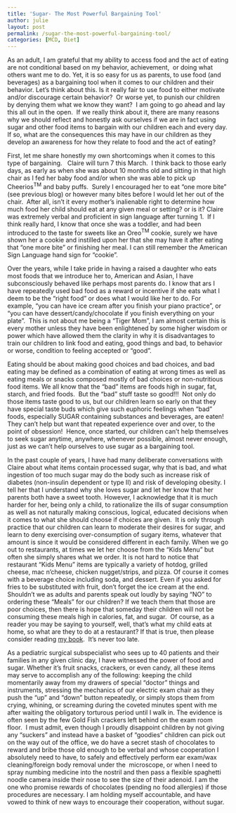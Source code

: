 ```yaml
---
title: 'Sugar- The Most Powerful Bargaining Tool'
author: julie
layout: post
permalink: /sugar-the-most-powerful-bargaining-tool/
categories: [MCD, Diet]
---
```

As an adult, I am grateful that my ability to access food and the act of eating are not conditional based on my behavior, achievement,  or doing what others want me to do. Yet, it is so easy for us as parents, to use food (and beverages) as a bargaining tool when it comes to our children and their behavior. Let’s think about this. Is it really fair to use food to either motivate and/or discourage certain behavior?  Or worse yet, to punish our children by denying them what we know they want?  I am going to go ahead and lay this all out in the open.  If we really think about it, there are many reasons why we should reflect and honestly ask ourselves if we are in fact using sugar and other food items to bargain with our children each and every day. If so, what are the consequences this may have in our children as they develop an awareness for how they relate to food and the act of eating?

First, let me share honestly my own shortcomings when it comes to this type of bargaining.   Claire will turn 7 this March.  I think back to those early days, as early as when she was about 10 months old and sitting in that high chair as I fed her baby food and/or when she was able to pick up Cheerios<sup>TM</sup> and baby puffs.  Surely I encouraged her to eat “one more bite” (see previous blog) or however many bites before I would let her out of the chair.  After all, isn’t it every mother’s inalienable right to determine how much food her child should eat at any given meal or setting? or is it? Claire was extremely verbal and proficient in sign language after turning 1.  If I think really hard, I know that once she was a toddler, and had been introduced to the taste for sweets like an Oreo<sup>TM</sup> cookie, surely we have shown her a cookie and instilled upon her that she may have it after eating that “one more bite” or finishing her meal. I can still remember the American Sign Language hand sign for “cookie”.

Over the years, while I take pride in having a raised a daughter who eats most foods that we introduce her to, American and Asian, I have subconsciously behaved like perhaps most parents do. I know that ars I have repeatedly used bad food as a reward or incentive if she eats what I deem to be the “right food” or does what I would like her to do. For example, “you can have ice cream after you finish your piano practice”, or “you can have dessert/candy/chocolate if you finish everything on your plate”.  This is not about me being a “Tiger Mom”, I am almost certain this is every mother unless they have been enlightened by some higher wisdom or power which have allowed them the clarity in why it is disadvantages to train our children to link food and eating, good things and bad, to behavior or worse, condition to feeling accepted or “good”.

Eating should be about making good choices and bad choices, and bad eating may be defined as a combination of eating at wrong times as well as eating meals or snacks composed mostly of bad choices or non-nutritious food items. We all know that the “bad” items are foods high in sugar, fat, starch, and fried foods.  But the “bad” stuff taste so good!!!  Not only do those items taste good to us, but our children learn so early on that they have special taste buds which give such euphoric feelings when “bad” foods, especially SUGAR containing substances and beverages, are eaten! They can’t help but want that repeated experience over and over, to the point of obsession!  Hence, once started, our children can’t help themselves to seek sugar anytime, anywhere, whenever possible, almost never enough, just as we can’t help ourselves to use sugar as a bargaining tool.

In the past couple of years, I have had many deliberate conversations with Claire about what items contain processed sugar, why that is bad, and what ingestion of too much sugar may do the body such as increase risk of diabetes (non-insulin dependent or type II) and risk of developing obesity. I tell her that I understand why she loves sugar and let her know that her parents both have a sweet tooth. However, I acknowledge that it is much harder for her, being only a child, to rationalize the ills of sugar consumption as well as not naturally making conscious, logical, educated decisions when it comes to what she should choose if choices are given.  It is only through practice that our children can learn to moderate their desires for sugar, and learn to deny exercising over-consumption of sugary items, whatever that amount is since it would be considered different in each family. When we go out to restaurants, at times we let her choose from the “Kids Menu” but often she simply shares what we order. It is not hard to notice that restaurant “Kids Menu” items are typically a variety of hotdog, grilled cheese, mac n’cheese, chicken nugget/strips, and pizza. Of course it comes with a beverage choice including soda, and dessert. Even if you asked for fries to be substituted with fruit, don’t forget the ice cream at the end.  Shouldn’t we as adults and parents speak out loudly by saying “NO” to ordering these “Meals” for our children? If we teach them that those are poor choices, then there is hope that someday their children will not be consuming these meals high in calories, fat, and sugar.  Of course, as a reader you may be saying to yourself, well, that’s what my child eats at home, so what are they to do at a restaurant? If that is true, then please consider reading [my book][1].  It’s never too late.

As a pediatric surgical subspecialist who sees up to 40 patients and their families in any given clinic day, I have witnessed the power of food and sugar. Whether it’s fruit snacks, crackers, or even candy, all these items may serve to accomplish any of the following: keeping the child momentarily away from my drawers of special “doctor” things and instruments, stressing the mechanics of our electric exam chair as they push the “up” and “down” button repeatedly, or simply stops them from crying, whining, or screaming during the coveted minutes spent with me after waiting the obligatory torturous period until I walk in. The evidence is often seen by the few Gold Fish crackers left behind on the exam room floor.  I must admit, even though I proudly disappoint children by not giving any “suckers” and instead have a basket of “goodies” children can pick out on the way out of the office, we do have a secret stash of chocolates to reward and bribe those old enough to be verbal and whose cooperation I absolutely need to have, to safely and effectively perform ear exam/wax cleaning/foreign body removal under the  microscope, or when I need to spray numbing medicine into the nostril and then pass a flexible spaghetti noodle camera inside their nose to see the size of their adenoid. I am the one who promise rewards of chocolates (pending no food allergies) if those procedures are necessary. I am holding myself accountable, and have vowed to think of new ways to encourage their cooperation, without sugar.

 [1]: the-book/ "The Book"
 [2]: the-book
